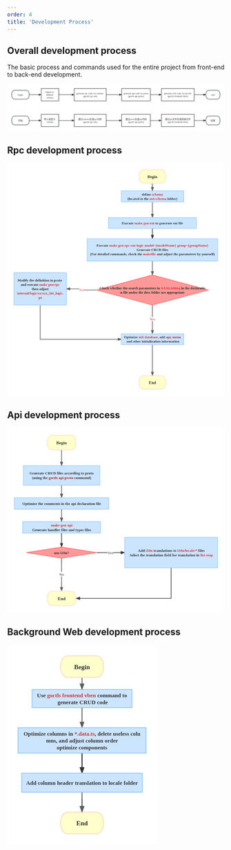 ```yaml
---
order: 4
title: 'Development Process'
---
```


## Overall development process

The basic process and commands used for the entire project from front-end to back-end development.

![Overall development process](/assets/develop_process.png)

## Rpc development process

![Rpc development process](/assets/rpc_develop_process_en.png)

## Api development process

![Api development process](/assets/api_develop_process_en.png)

## Background Web development process

![Web development process](/assets/web_develop_process_en.png)